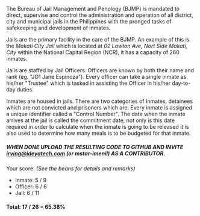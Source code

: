 The Bureau of Jail Management and Penology (BJMP) is mandated to direct, supervise and control the administration and operation of all district, city and municipal jails in the Philippines with the pronged tasks of safekeeping and development of inmates.

Jails are the primary facility in the care of the BJMP. An example of this is the *Makati City Jail* which is located at *02 Lawton Ave, Nort Side Makati, City* within the National Capital Region (NCR), it has a capacity of 260 inmates.

Jails are staffed by Jail Officers. Officers are known by both their name and rank (eg. "JO1 Jane Espinoza"). Every officer can take a single inmate as his/her "Trustee" which is tasked in assisting the Officer in his/her day-to-day duties.

Inmates are housed in jails. There are two categories of Inmates, detainees which are not convicted and prisoners which are. Every inmate is assigned a unique identifier called a "Control Number". The date when the inmate arrives at the jail is called the commitment date, not only is this date required in order to calculate when the inmate is going to be released it is also used to determine how many meals is to be budgeted for that inmate.

##### WHEN DONE UPLOAD THE RESULTING CODE TO GITHUB AND INVITE irving@ideyatech.com (or mstar-imenil) AS A CONTRIBUTOR.

Your score: *(See the beans for details and remarks)*
  * Inmate: 5 / 9
  * Officer: 6 / 6
  * Jail: 6 / 11
  
#### Total: 17 / 26 = 65.38%